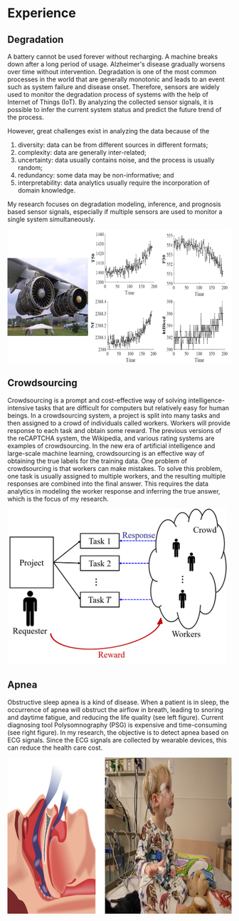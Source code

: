 # Experience
## Degradation
A battery cannot be used forever without recharging. A machine breaks down after a long period of usage. Alzheimer's disease gradually worsens over time without intervention. Degradation is one of the most common processes in the world that are generally monotonic and leads to an event such as system failure and disease onset. Therefore, sensors are widely used to monitor the degradation process of systems with the help of Internet of Things (IoT). By analyzing the collected sensor signals, it is possible to infer the current system status and predict the future trend of the process.

However, great challenges exist in analyzing the data because of the
1) diversity: data can be from different sources in different formats;
2) complexity: data are generally inter-related;
3) uncertainty: data usually contains noise, and the process is usually random;
4) redundancy: some data may be non-informative; and
5) interpretability: data analytics usually require the incorporation of domain knowledge.

My research focuses on degradation modeling, inference, and prognosis based sensor signals, especially if multiple sensors are used to monitor a single system simultaneously.

<img src="./degradation.png" alt="" height="300" class="center_img">

## Crowdsourcing
Crowdsourcing is a prompt and cost-effective way of solving intelligence-intensive tasks that are difficult for computers but relatively easy for human beings. In a crowdsourcing system, a project is split into many tasks and then assigned to a crowd of individuals called workers. Workers will provide response to each task and obtain some reward. The previous versions of the reCAPTCHA system, the Wikipedia, and various rating systems are examples of crowdsourcing. In the new era of artificial intelligence and large-scale machine learning, crowdsourcing is an effective way of obtaining the true labels for the training data. One problem of crowdsourcing is that workers can make mistakes. To solve this problem, one task is usually assigned to multiple workers, and the resulting multiple responses are combined into the final answer. This requires the data analytics in modeling the worker response and inferring the true answer, which is the focus of my research.

<img src="./crowdsourcing.png" alt="" height="350" class="center_img">

## Apnea
Obstructive sleep apnea is a kind of disease. When a patient is in sleep, the occurrence of apnea will obstruct the airflow in breath, leading to snoring and daytime fatigue, and reducing the life quality (see left figure). Current diagnosing tool Polysomnography (PSG) is expensive and time-consuming (see right figure). In my research, the objective is to detect apnea based on ECG signals. Since the ECG signals are collected by wearable devices, this can reduce the health care cost.

<img src="./apnea.png" alt="" height="350" class="center_img">